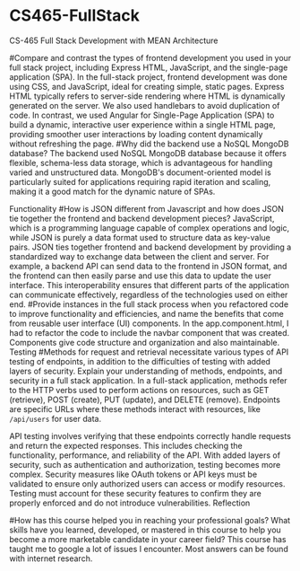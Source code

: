 # CS465-FullStack
CS-465 Full Stack Development with MEAN
Architecture

#Compare and contrast the types of frontend development you used in your full stack project, including Express HTML, JavaScript, and the single-page application (SPA).
In the full-stack project, frontend development was done using CSS, and JavaScript, ideal for creating simple, static pages. Express HTML typically refers to server-side rendering where HTML is dynamically generated on the server. We also used handlebars to avoid duplication of code. 
In contrast, we used Angular for Single-Page Application (SPA) to build a dynamic, interactive user experience within a single HTML page, providing smoother user interactions by loading content dynamically without refreshing the page.
#Why did the backend use a NoSQL MongoDB database?
The backend used NoSQL MongoDB database because it offers flexible, schema-less data storage, which is advantageous for handling varied and unstructured data. MongoDB's document-oriented model is particularly suited for applications requiring rapid iteration and scaling, making it a good match for the dynamic nature of SPAs.

Functionality
#How is JSON different from Javascript and how does JSON tie together the frontend and backend development pieces?
JavaScript, which is a programming language capable of complex operations and logic, while JSON is purely a data format used to structure data as key-value pairs.
JSON ties together frontend and backend development by providing a standardized way to exchange data between the client and server. For example, a backend API can send data to the frontend in JSON format, and the frontend can then easily parse and use this data to update the user interface. This interoperability ensures that different parts of the application can communicate effectively, regardless of the technologies used on either end.
#Provide instances in the full stack process when you refactored code to improve functionality and efficiencies, and name the benefits that come from reusable user interface (UI) components.
In the app.component.html, I had to refactor the code to include the navbar component that was created. Components give code structure and organization and also maintainable. 
Testing
#Methods for request and retrieval necessitate various types of API testing of endpoints, in addition to the difficulties of testing with added layers of security. Explain your understanding of methods, endpoints, and security in a full stack application.
In a full-stack application, methods refer to the HTTP verbs used to perform actions on resources, such as GET (retrieve), POST (create), PUT (update), and DELETE (remove). Endpoints are specific URLs where these methods interact with resources, like `/api/users` for user data.

API testing involves verifying that these endpoints correctly handle requests and return the expected responses. This includes checking the functionality, performance, and reliability of the API. With added layers of security, such as authentication and authorization, testing becomes more complex. Security measures like OAuth tokens or API keys must be validated to ensure only authorized users can access or modify resources. Testing must account for these security features to confirm they are properly enforced and do not introduce vulnerabilities.
Reflection

#How has this course helped you in reaching your professional goals? What skills have you learned, developed, or mastered in this course to help you become a more marketable candidate in your career field?
This course has taught me to google a lot of issues I encounter. Most answers can be found with internet research. 
